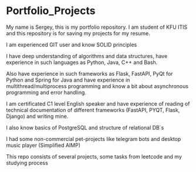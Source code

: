 # Portfolio_Projects
My name is Sergey, this is my portfolio repository. I am student of KFU ITIS and this repository is for saving my projects for my resume.

I am experienced GIT user and know SOLID principles

I have deep understanding of algorithms and data structures, have experience in such languages as Python, Java, C++ and Bash.

Also have experience in such frameworks as Flask, FastAPI, PyQt for Python and Spring for Java and have experience in multithread/multiprocess programming and know a bit about asynchronous programming and error handling.

I am certificated C1 level English speaker and have experience of reading of technical documentation of different frameworks (FastAPI, PYQT, Flask, Django) and writing mine.

I also know basics of PostgreSQL and structure of relational DB`s

I had some non-commercial pet-projects like telegram bots and desktop music player (Simplified AIMP)

This repo consists of several projects, some tasks from leetcode and my studying process
                                                 

